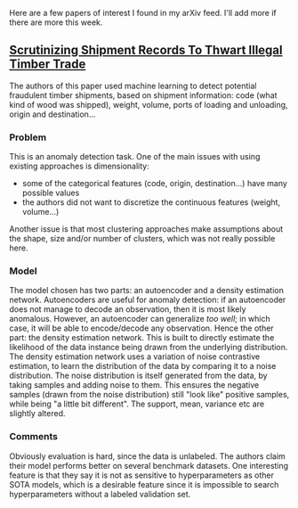 Here are a few papers of interest I found in my arXiv feed. I'll add more if there are more this week.

## [Scrutinizing Shipment Records To Thwart Illegal Timber Trade](https://arxiv.org/pdf/2208.00493.pdf)

The authors of this paper used machine learning to detect potential fraudulent timber shipments, based on shipment information: code (what kind of wood was shipped), weight, volume, ports of loading and unloading, origin and destination...

### Problem 
This is an anomaly detection task. One of the main issues with using existing approaches is dimensionality: 
 - some of the categorical features (code, origin, destination...) have many possible values
 - the authors did not want to discretize the continuous features (weight, volume...)

Another issue is that most clustering approaches make assumptions about the shape, size and/or number of clusters, which was not really possible here.

### Model
The model chosen has two parts: an autoencoder and a density estimation network. Autoencoders are useful for anomaly detection: if an autoencoder does not manage to decode an observation, then it is most likely anomalous. However, an autoencoder can generalize *too well*; in which case, it will be able to encode/decode any observation.
Hence the other part: the density estimation network. This is built to directly estimate the likelihood of the data instance being drawn from the underlying distribution. The density estimation network uses a variation of noise contrastive estimation, to learn the distribution of the data by comparing it to a noise distribution. The noise distribution is itself generated from the data, by taking samples and adding noise to them. This ensures the negative samples (drawn from the noise distribution) still "look like" positive samples, while being "a little bit different". The support, mean, variance etc are slightly altered.

### Comments
Obviously evaluation is hard, since the data is unlabeled. The authors claim their model performs better on several benchmark datasets. One interesting feature is that they say it is not as sensitive to hyperparameters as other SOTA models, which is a desirable feature since it is impossible to search hyperparameters without a labeled validation set.
